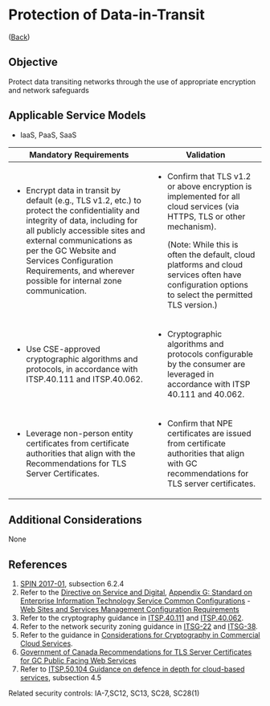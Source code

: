 # Protection of Data-in-Transit

([Back](../README.md))

## Objective

Protect data transiting networks through the use of appropriate encryption and network safeguards

## Applicable Service Models

- IaaS, PaaS, SaaS

| Mandatory Requirements                                                                                                                                                                                                                                                                                                          | Validation                                                                                                                                                                                                                                                                                     |
| ------------------------------------------------------------------------------------------------------------------------------------------------------------------------------------------------------------------------------------------------------------------------------------------------------------------------------- | ---------------------------------------------------------------------------------------------------------------------------------------------------------------------------------------------------------------------------------------------------------------------------------------------- |
| <ul><li>Encrypt data in transit by default (e.g., TLS v1.2, etc.) to protect the confidentiality and integrity of data, including for all publicly accessible sites and external communications as per the GC Website and Services Configuration Requirements, and wherever possible for internal zone communication.</li></ul> | <ul><li>Confirm that TLS v1.2 or above encryption is implemented for all cloud services (via HTTPS, TLS or other mechanism).<p>(Note: While this is often the default, cloud platforms and cloud services often have configuration options to select the permitted TLS version.)</p></li></ul> |
| <ul><li>Use CSE-approved cryptographic algorithms and protocols, in accordance with ITSP.40.111 and ITSP.40.062.</li></ul>                                                                                                                                                                                                      | <ul><li>Cryptographic algorithms and protocols configurable by the consumer are leveraged in accordance with ITSP 40.111 and 40.062.</li></ul>                                                                                                                                                 |
| <ul><li>Leverage non-person entity certificates from certificate authorities that align with the Recommendations for TLS Server Certificates.</li></ul>                                                                                                                                                                         | <ul><li>Confirm that NPE certificates are issued from certificate authorities that align with GC recommendations for TLS server certificates.</li></ul>                                                                                                                                        |

## Additional Considerations

None

## References

1. [SPIN 2017-01](https://www.canada.ca/en/treasury-board-secretariat/services/access-information-privacy/security-identity-management/direction-secure-use-commercial-cloud-services-spin.html), subsection 6.2.4
2. Refer to the [Directive on Service and Digital](https://www.tbs-sct.canada.ca/pol/doc-eng.aspx?id=32601), [Appendix G: Standard on Enterprise Information Technology Service Common Configurations](https://www.tbs-sct.canada.ca/pol/doc-eng.aspx?id=32713) - [Web Sites and Services Management Configuration Requirements](https://www.canada.ca/en/government/system/digital-government/policies-standards/enterprise-it-service-common-configurations/web-sites.html)
3. Refer to the cryptography guidance in [ITSP.40.111](https://cyber.gc.ca/en/guidance/cryptographic-algorithms-unclassified-protected-and-protected-b-information-itsp40111) and [ITSP.40.062](https://www.cse-cst.gc.ca/en/system/files/pdf_documents/itsp.40.062-eng.pdf).
4. Refer to the network security zoning guidance in [ITSG-22](https://cyber.gc.ca/en/guidance/baseline-security-requirements-network-security-zones-government-canada-itsg-22) and [ITSG-38](https://cyber.gc.ca/en/guidance/network-security-zoning-design-considerations-placement-services-within-zones-itsg-38).
5. Refer to the guidance in [Considerations for Cryptography in Commercial Cloud Services](https://www.canada.ca/en/government/system/digital-government/modern-emerging-technologies/cloud-services/government-canada-consideration-use-cryptography-in-cloud.html).
6. [Government of Canada Recommendations for TLS Server Certificates for GC Public Facing Web Services](https://wiki.gccollab.ca/images/9/92/Recommendations_for_TLS_Server_Certificates_-_14_May_2021.pdf)
7. Refer to [ITSP.50.104 Guidance on defence in depth for cloud-based services](https://cyber.gc.ca/en/guidance/itsp50104-guidance-defence-depth-cloud-based-services), subsection 4.5

Related security controls: IA-7,SC12, SC13, SC28, SC28(1)
